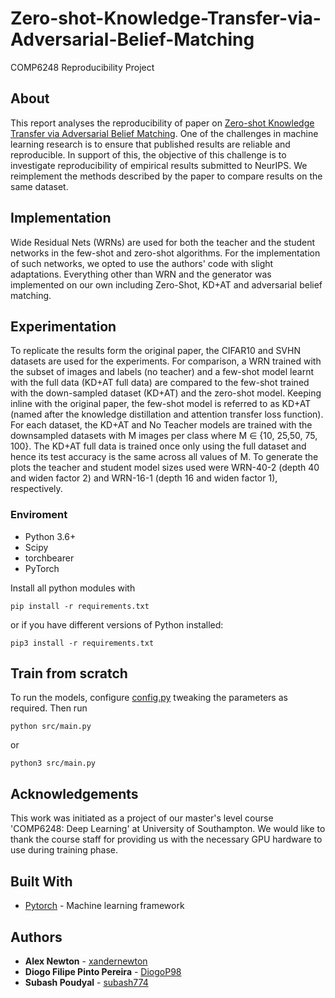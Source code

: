 # Zero-shot-Knowledge-Transfer-via-Adversarial-Belief-Matching 

COMP6248 Reproducibility Project

## About

This report analyses the reproducibility of paper on [Zero-shot Knowledge Transfer via Adversarial Belief Matching](https://arxiv.org/abs/1905.09768).
One of the challenges in machine learning research is to ensure that published results are reliable and reproducible. In support of this, the objective of this challenge is to investigate reproducibility of empirical results submitted to NeurIPS. We reimplement the methods described by the paper to compare results on the same dataset.


## Implementation
Wide Residual Nets (WRNs) are used for both the teacher and the student networks in the few-shot and zero-shot algorithms. For the implementation of such networks, we opted to use the authors' code with slight adaptations. Everything other than WRN and the generator was implemented on our own including Zero-Shot, KD+AT and adversarial belief matching.


## Experimentation
To replicate the results form the original paper, the CIFAR10 and SVHN datasets are used for the experiments. For comparison, a WRN trained with the subset of images and labels (no teacher) and a few-shot model learnt with the full data (KD+AT full data) are compared to the few-shot trained with the down-sampled dataset (KD+AT) and the zero-shot model. Keeping inline with the original paper, the few-shot model is referred to as KD+AT (named after the knowledge distillation and attention transfer loss function). For each dataset, the KD+AT and No Teacher models are trained with the downsampled datasets with M images per class where M ∈ {10, 25,50, 75, 100}. The KD+AT full data is trained once only using the full dataset and hence its test accuracy is the same across all values of M. To generate the plots the teacher and student model sizes used were WRN-40-2 (depth 40 and widen factor 2) and WRN-16-1 (depth 16 and widen factor 1), respectively.

### Enviroment

- Python 3.6+
- Scipy
- torchbearer
- PyTorch

Install all python modules with

```
pip install -r requirements.txt
```
or if you have different versions of Python installed:
```
pip3 install -r requirements.txt
```

## Train from scratch

To run the models, configure [config.py](./src/config.py) tweaking the parameters as required. Then run
```
python src/main.py
```
or
```
python3 src/main.py
```


## Acknowledgements
This work was initiated as a project of our master's level course 'COMP6248: Deep Learning' at University of Southampton. We would like to thank the course staff for providing us with the necessary GPU hardware to use during training phase.


## Built With

* [Pytorch](https://pytorch.org/) - Machine learning framework

## Authors

* **Alex Newton** - [xandernewton](https://github.com/xandernewton)
* **Diogo Filipe Pinto Pereira** - [DiogoP98](https://github.com/DiogoP98)
* **Subash Poudyal** - [subash774](https://github.com/subash774)
